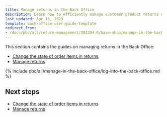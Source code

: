 ```yaml
---
title: Manage returns in the Back Office
description: Learn how to efficiently manage customer product returns using the Spryker Back Office
last_updated: Apr 13, 2023
template: back-office-user-guide-template
redirect_from:
- /docs/pbc/all/return-management/202204.0/base-shop/manage-in-the-back-office/log-into-the-back-office.html
---
```


This section contains the guides on managing returns in the Back Office:

- [Change the state of order items in returns](/docs/pbc/all/return-management/latest/base-shop/manage-in-the-back-office/change-the-state-of-order-items-in-returns.html)
- [Manage returns](/docs/pbc/all/return-management/latest/base-shop/manage-in-the-back-office/manage-returns.html)

{% include pbc/all/manage-in-the-back-office/log-into-the-back-office.md %} <!-- To edit, see /_includes/pbc/all/manage-in-the-back-office/log-into-the-back-office.md -->

## Next steps

- [Change the state of order items in returns](/docs/pbc/all/return-management/latest/base-shop/manage-in-the-back-office/change-the-state-of-order-items-in-returns.html)
- [Manage returns](/docs/pbc/all/return-management/latest/base-shop/manage-in-the-back-office/manage-returns.html)
